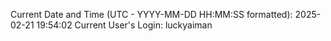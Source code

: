 Current Date and Time (UTC - YYYY-MM-DD HH:MM:SS formatted): 2025-02-21 19:54:02
Current User's Login: luckyaiman
